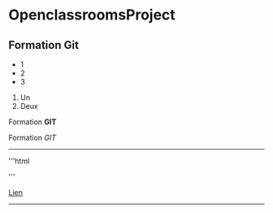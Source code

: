 # OpenclassroomsProject
## Formation **Git**


+ 1
+ 2
+ 3

1. Un
2. Deux

Formation **GIT**

Formation *GIT*

---

'''html
<html></html>
'''

[Lien](http://google.fr)

---

